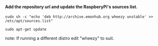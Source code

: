 #### Add the repository url and update the RaspberyPi's sources list.

    sudo sh -c "echo 'deb http://archive.emonhub.org wheezy unstable' >> /etc/apt/sources.list"
    
    sudo apt-get update
    
note: If running a different distro edit "wheezy" to suit.
